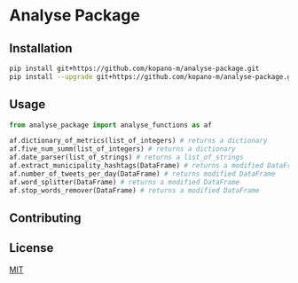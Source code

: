 # Analyse Package
## Installation

```bash
pip install git+https://github.com/kopano-m/analyse-package.git
pip install --upgrade git+https://github.com/kopano-m/analyse-package.git
```
## Usage

```python
from analyse_package import analyse_functions as af

af.dictionary_of_metrics(list_of_integers) # returns a dictionary
af.five_num_summ(list_of_integers) # returns a dictionary
af.date_parser(list_of_strings) # returns a list_of_strings
af.extract_municipality_hashtags(DataFrame) # returns a modified DataFrame
af.number_of_tweets_per_day(DataFrame) # returns modified DataFrame
af.word_splitter(DataFrame) # returns a modified DataFrame
af.stop_words_remover(DataFrame) # returns a modified DataFrame
```

## Contributing



## License
[MIT](https://choosealicense.com/licenses/mit/)
